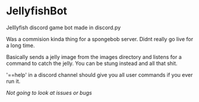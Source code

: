 # JellyfishBot
Jelllyfish discord game bot made in discord.py

Was a commision kinda thing for a spongebob server. Didnt really go live for a long time.

Basically sends a jelly image from the images directory and listens for a command to catch the jelly. 
You can be stung instead and all that shit.

'==help' in a discord channel should give you all user commands if you ever run it.

*Not going to look at issues or bugs*
